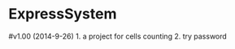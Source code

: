 ExpressSystem
=============
#v1.00 (2014-9-26)
		1. a project for cells counting
		2. try password
 